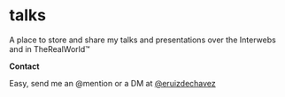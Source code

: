 # talks

A place to store and share my talks and presentations over the Interwebs and in TheRealWorld™

**Contact**

Easy, send me an @mention or a DM at [@eruizdechavez](https://twitter.com/eruizdechavez)
